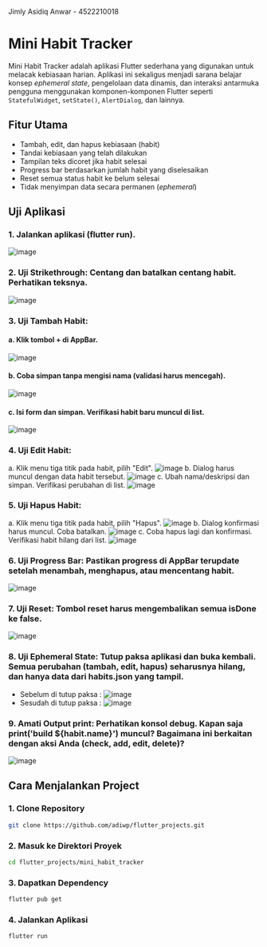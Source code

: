 Jimly Asidiq Anwar - 4522210018

# Mini Habit Tracker

Mini Habit Tracker adalah aplikasi Flutter sederhana yang digunakan untuk melacak kebiasaan harian. Aplikasi ini sekaligus menjadi sarana belajar konsep *ephemeral state*, pengelolaan data dinamis, dan interaksi antarmuka pengguna menggunakan komponen-komponen Flutter seperti `StatefulWidget`, `setState()`, `AlertDialog`, dan lainnya.

## Fitur Utama

- Tambah, edit, dan hapus kebiasaan (habit)
- Tandai kebiasaan yang telah dilakukan
- Tampilan teks dicoret jika habit selesai
- Progress bar berdasarkan jumlah habit yang diselesaikan
- Reset semua status habit ke belum selesai
- Tidak menyimpan data secara permanen (*ephemeral*)

## Uji Aplikasi

### 1.	Jalankan aplikasi (flutter run).
![image](https://github.com/user-attachments/assets/c9dcd0f0-bdb4-41bd-a932-9ea82edd7198)

### 2.	Uji Strikethrough: Centang dan batalkan centang habit. Perhatikan teksnya.
![image](https://github.com/user-attachments/assets/9c04849a-c3c4-4d0b-a598-1cb6df776d3b)

### 3.	Uji Tambah Habit:
#### a. Klik tombol + di AppBar.
![image](https://github.com/user-attachments/assets/5afeda14-451a-48ec-af7f-afe022fa3ae1)
#### b. Coba simpan tanpa mengisi nama (validasi harus mencegah).
![image](https://github.com/user-attachments/assets/ed1393e9-b547-4f0a-8578-8348e3e1589c)
#### c.	Isi form dan simpan. Verifikasi habit baru muncul di list.
![image](https://github.com/user-attachments/assets/6b00b412-679b-434c-8a58-9f5438a53452)

### 4.	Uji Edit Habit:
a.	Klik menu tiga titik pada habit, pilih "Edit".
![image](https://github.com/user-attachments/assets/b8add1ce-ed3d-4d8b-b6dc-9153b4af1e9a)
b.	Dialog harus muncul dengan data habit tersebut.
![image](https://github.com/user-attachments/assets/362d0b1b-65dd-4a41-87c7-a80fb3a52929)
c.	Ubah nama/deskripsi dan simpan. Verifikasi perubahan di list.
![image](https://github.com/user-attachments/assets/0fe1954e-8aec-41ae-8ead-15987e206ae0)

### 5.	Uji Hapus Habit:
a.	Klik menu tiga titik pada habit, pilih "Hapus".
![image](https://github.com/user-attachments/assets/c6b84375-c7d0-4ba7-964e-02e54818e8b4)
b.	Dialog konfirmasi harus muncul. Coba batalkan.
![image](https://github.com/user-attachments/assets/01571d2d-f6af-4e58-a8e2-796818316395)
c.	Coba hapus lagi dan konfirmasi. Verifikasi habit hilang dari list.
![image](https://github.com/user-attachments/assets/9c12ba8d-5046-48fe-a8bd-f6b14e98e391)

### 6.	Uji Progress Bar: Pastikan progress di AppBar terupdate setelah menambah, menghapus, atau mencentang habit.
![image](https://github.com/user-attachments/assets/7dda47af-3351-4afd-9f54-90388562f4d3)

### 7.	Uji Reset: Tombol reset harus mengembalikan semua isDone ke false.
![image](https://github.com/user-attachments/assets/fef6d7d8-40a8-47b4-b682-01c3f3a91593)

### 8.	Uji Ephemeral State: Tutup paksa aplikasi dan buka kembali. Semua perubahan (tambah, edit, hapus) seharusnya hilang, dan hanya data dari habits.json yang tampil.
- Sebelum di tutup paksa :
![image](https://github.com/user-attachments/assets/6c6d7e80-d2a3-4951-8559-67d99bd6ba3e)
- Sesudah di tutup paksa :
![image](https://github.com/user-attachments/assets/0fdbdacb-d7ef-434a-ba2c-a6d1b3bb0343)

### 9.	Amati Output print: Perhatikan konsol debug. Kapan saja print('build ${habit.name}') muncul? Bagaimana ini berkaitan dengan aksi Anda (check, add, edit, delete)?
![image](https://github.com/user-attachments/assets/65d08c8f-f4de-4522-8690-b8753805292d)

## Cara Menjalankan Project

### 1. Clone Repository

```bash
git clone https://github.com/adiwp/flutter_projects.git
```

### 2. Masuk ke Direktori Proyek

```bash
cd flutter_projects/mini_habit_tracker
```

### 3. Dapatkan Dependency

```bash
flutter pub get
```

### 4. Jalankan Aplikasi

```bash
flutter run
```
